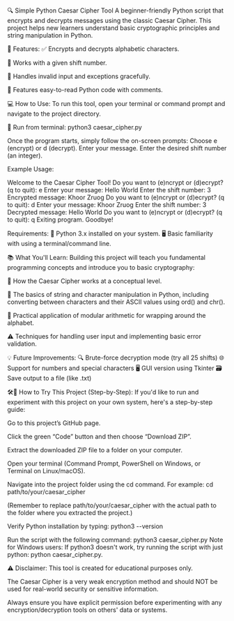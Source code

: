 🔍 Simple Python Caesar Cipher Tool
A beginner-friendly Python script that encrypts and decrypts messages using the classic Caesar Cipher. This project helps new learners understand basic cryptographic principles and string manipulation in Python.

🚀 Features:
✅ Encrypts and decrypts alphabetic characters.

🔢 Works with a given shift number.

🔄 Handles invalid input and exceptions gracefully.

📖 Features easy-to-read Python code with comments.

💻 How to Use:
To run this tool, open your terminal or command prompt and navigate to the project directory.

🔧 Run from terminal:
python3 caesar_cipher.py

Once the program starts, simply follow the on-screen prompts:
Choose e (encrypt) or d (decrypt).
Enter your message.
Enter the desired shift number (an integer).


Example Usage:

Welcome to the Caesar Cipher Tool!
Do you want to (e)ncrypt or (d)ecrypt? (q to quit): e
Enter your message: Hello World 
Enter the shift number: 3
Encrypted message: Khoor Zruog
Do you want to (e)ncrypt or (d)ecrypt? (q to quit): d
Enter your message: Khoor Zruog
Enter the shift number: 3
Decrypted message: Hello World
Do you want to (e)ncrypt or (d)ecrypt? (q to quit): q
Exiting program. Goodbye!


Requirements:
🐍 Python 3.x installed on your system.
🖥️ Basic familiarity with using a terminal/command line.


📚 What You'll Learn:
Building this project will teach you fundamental programming concepts and introduce you to basic cryptography:

🧱 How the Caesar Cipher works at a conceptual level.

🔌 The basics of string and character manipulation in Python, including converting between characters and their ASCII values using ord() and chr().

💬 Practical application of modular arithmetic for wrapping around the alphabet.

⚠️ Techniques for handling user input and implementing basic error validation.


💡 Future Improvements:
🔍 Brute-force decryption mode (try all 25 shifts)
🌐 Support for numbers and special characters
🖥️ GUI version using Tkinter
🗃️ Save output to a file (like .txt)


🛠️👣 How to Try This Project (Step-by-Step):
If you'd like to run and experiment with this project on your own system, here's a step-by-step guide:

Go to this project’s GitHub page.

Click the green “Code” button and then choose “Download ZIP”.

Extract the downloaded ZIP file to a folder on your computer.

Open your terminal (Command Prompt, PowerShell on Windows, or Terminal on Linux/macOS).

Navigate into the project folder using the cd command. For example:
cd path/to/your/caesar_cipher

(Remember to replace path/to/your/caesar_cipher with the actual path to the folder where you extracted the project.)

Verify Python installation by typing:
python3 --version


Run the script with the following command:
python3 caesar_cipher.py
Note for Windows users: If python3 doesn't work, try running the script with just python: python caesar_cipher.py.


⚠️ Disclaimer:
This tool is created for educational purposes only.

The Caesar Cipher is a very weak encryption method and should NOT be used for real-world security or sensitive information.

Always ensure you have explicit permission before experimenting with any encryption/decryption tools on others' data or systems.


